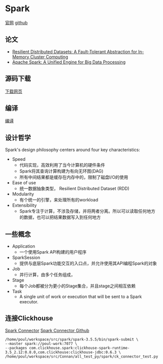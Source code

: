 # Spark

[官网](https://spark.apache.org/)
[github](https://github.com/apache/spark)



## 论文

- [Resilient Distributed Datasets: A Fault-Tolerant Abstraction for In-Memory Cluster Computing](https://www2.eecs.berkeley.edu/Pubs/TechRpts/2011/EECS-2011-82.pdf)
- [Apache Spark: A Unified Engine for Big Data Processing](https://people.eecs.berkeley.edu/~matei/papers/2016/cacm_apache_spark.pdf)



## 源码下载
[下载网页](https://spark.apache.org/downloads.html)


## 编译
[编译](https://spark.apache.org/docs/3.5.5/building-spark.html)


## 设计哲学

Spark's design philosophy centers around four key characteristics:
- Speed
    - 代码实现，高效利用了当今计算机的硬件条件
    - Spark将其查询计算构建为有向无环图(DAG)
    - 所有中间结果都是缓存在内存中的，限制了磁盘I/O的使用
- Ease of use
    - 统一数据抽象类型， Resilient Distributed Dataset (RDD)
- Modularity 
    - 有个统一的引擎，来处理所有的workload
- Extensibility
    - Spark专注于计算，不涉及存储，并将两者分离。所以可以读取任何地方的数据，也可以把结果数据写入到任何地方


## 一些概念

- Application
  - 一个使用Spark API构建的用户程序
- SparkSession
  - 提供与底层Spark功能交互的入口点，并允许使用其API编程Spark的对象
- Job
  - 并行计算，由多个任务组成，
- Stage
  - 每个Job都被分为更小的Stage集合，并且stage之间相互依赖
- Task
  - A single unit of work or execution that will be sent to a Spark executor.
  
  

## 连接Clickhouse

[Spark Connector](https://clickhouse.com/docs/integrations/apache-spark/spark-native-connector)
[Spark Connector Github](https://github.com/ClickHouse/spark-clickhouse-connector)


```shell
/home/poul/workspace/src/spark/spark-3.5.5/bin/spark-submit \
--master spark://poul-work:7077 \
--packages com.clickhouse.spark:clickhouse-spark-runtime-3.5_2.12:0.8.0,com.clickhouse:clickhouse-jdbc:0.6.3 \
/home/poul/workspace/src/Connan/all_test_py/spark/ck_connector_test.py
```


